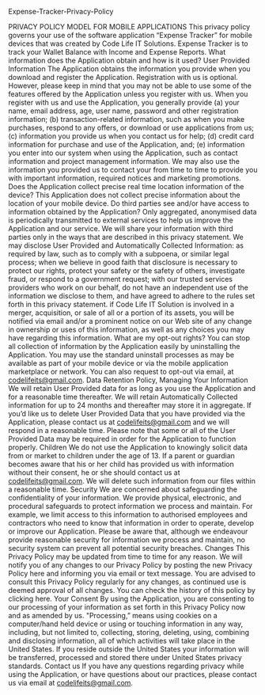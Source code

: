 Expense-Tracker-Privacy-Policy

PRIVACY POLICY MODEL FOR MOBILE APPLICATIONS This privacy policy governs your use of the software application “Expense Tracker” for mobile devices that was created by Code Life IT Solutions. Expense Tracker is to track your Wallet Balance with Income and Expense Reports.   What information does the Application obtain and how is it used? User Provided Information  The Application obtains the information you provide when you download and register the Application. Registration with us is optional. However, please keep in mind that you may not be able to use some of the features offered by the Application unless you register with us.   When you register with us and use the Application, you generally provide (a) your name, email address, age, user name, password and other registration information; (b) transaction-related information, such as when you make purchases, respond to any offers, or download or use applications from us; (c) information you provide us when you contact us for help; (d) credit card information for purchase and use of the Application, and; (e) information you enter into our system when using the Application, such as contact information and project management information. We may also use the information you provided us to contact your from time to time to provide you with important information, required notices and marketing promotions.  Does the Application collect precise real time location information of the device? This Application does not collect precise information about the location of your mobile device.    Do third parties see and/or have access to information obtained by the Application? Only aggregated, anonymised data is periodically transmitted to external services to help us improve the Application and our service. We will share your information with third parties only in the ways that are described in this privacy statement. We may disclose User Provided and Automatically Collected Information: as required by law, such as to comply with a subpoena, or similar legal process; when we believe in good faith that disclosure is necessary to protect our rights, protect your safety or the safety of others, investigate fraud, or respond to a government request; with our trusted services providers who work on our behalf, do not have an independent use of the information we disclose to them, and have agreed to adhere to the rules set forth in this privacy statement. if Code Life IT Solution is involved in a merger, acquisition, or sale of all or a portion of its assets, you will be notified via email and/or a prominent notice on our Web site of any change in ownership or uses of this information, as well as any choices you may have regarding this information.   What are my opt-out rights? You can stop all collection of information by the Application easily by uninstalling the Application. You may use the standard uninstall processes as may be available as part of your mobile device or via the mobile application marketplace or network. You can also request to opt-out via email, at codelifeits@gmail.com.   Data Retention Policy, Managing Your Information We will retain User Provided data for as long as you use the Application and for a reasonable time thereafter. We will retain Automatically Collected information for up to 24 months and thereafter may store it in aggregate. If you’d like us to delete User Provided Data that you have provided via the Application, please contact us at codelifeits@gmail.com and we will respond in a reasonable time. Please note that some or all of the User Provided Data may be required in order for the Application to function properly.   Children We do not use the Application to knowingly solicit data from or market to children under the age of 13. If a parent or guardian becomes aware that his or her child has provided us with information without their consent, he or she should contact us at codelifeits@gmail.com. We will delete such information from our files within a reasonable time.   Security We are concerned about safeguarding the confidentiality of your information. We provide physical, electronic, and procedural safeguards to protect information we process and maintain. For example, we limit access to this information to authorised employees and contractors who need to know that information in order to operate, develop or improve our Application. Please be aware that, although we endeavour provide reasonable security for information we process and maintain, no security system can prevent all potential security breaches.   Changes This Privacy Policy may be updated from time to time for any reason. We will notify you of any changes to our Privacy Policy by posting the new Privacy Policy here and informing you via email or text message. You are advised to consult this Privacy Policy regularly for any changes, as continued use is deemed approval of all changes. You can check the history of this policy by clicking here.   Your Consent By using the Application, you are consenting to our processing of your information as set forth in this Privacy Policy now and as amended by us. "Processing,” means using cookies on a computer/hand held device or using or touching information in any way, including, but not limited to, collecting, storing, deleting, using, combining and disclosing information, all of which activities will take place in the United States. If you reside outside the United States your information will be transferred, processed and stored there under United States privacy standards.    Contact us If you have any questions regarding privacy while using the Application, or have questions about our practices, please contact us via email at codelifeits@gmail.com.
